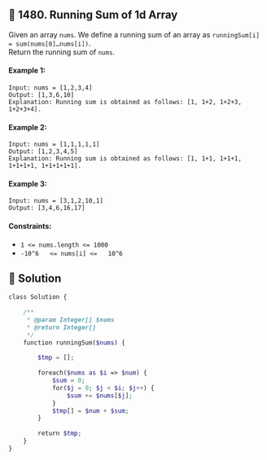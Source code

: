 ## 📝 1480. Running Sum of 1d Array  
Given an array `nums`. We define a running sum of an array as   `runningSum[i] = sum(nums[0]…nums[i])`.  
Return the running sum of `nums`.  
     
  
#### Example 1:  

```
Input: nums = [1,2,3,4]
Output: [1,3,6,10]
Explanation: Running sum is obtained as follows: [1, 1+2, 1+2+3, 1+2+3+4].
```
#### Example 2:  

```
Input: nums = [1,1,1,1,1]
Output: [1,2,3,4,5]
Explanation: Running sum is obtained as follows: [1, 1+1, 1+1+1, 1+1+1+1, 1+1+1+1+1].
```
#### Example 3:  

```
Input: nums = [3,1,2,10,1]
Output: [3,4,6,16,17]

```
  
#### Constraints:  
+ `1 <= nums.length <= 1000`  
+ `-10^6   <= nums[i] <=   10^6`  
  
## 📝 Solution 
```php  
class Solution {  
  
    /**  
     * @param Integer[] $nums  
     * @return Integer[]  
     */  
    function runningSum($nums) {  
          
        $tmp = [];  
  
        foreach($nums as $i => $num) {  
            $sum = 0;  
            for($j = 0; $j < $i; $j++) {  
                $sum += $nums[$j];  
            }  
            $tmp[] = $num + $sum;  
        }  
  
        return $tmp;  
    }  
}  
```  

